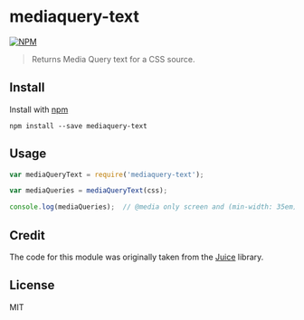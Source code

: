 # mediaquery-text

[![NPM](https://nodei.co/npm/mediaquery-text.png?downloads=true)](https://nodei.co/npm/mediaquery-text/)

> Returns Media Query text for a CSS source.

## Install

Install with [npm](https://npmjs.org/package/mediaquery-text)

```
npm install --save mediaquery-text
```

## Usage

```js
var mediaQueryText = require('mediaquery-text');

var mediaQueries = mediaQueryText(css);

console.log(mediaQueries);  // @media only screen and (min-width: 35em) {}
```

## Credit

The code for this module was originally taken from the [Juice](https://github.com/Automattic/juice) library.

## License

MIT
